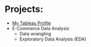 # Projects:
- [My Tableau Profile](https://public.tableau.com/profile/walter7144#!/)
- E-Commerce Data Analysis
	- Data wrangling
	- Exploratory Data Analysis (EDA)
